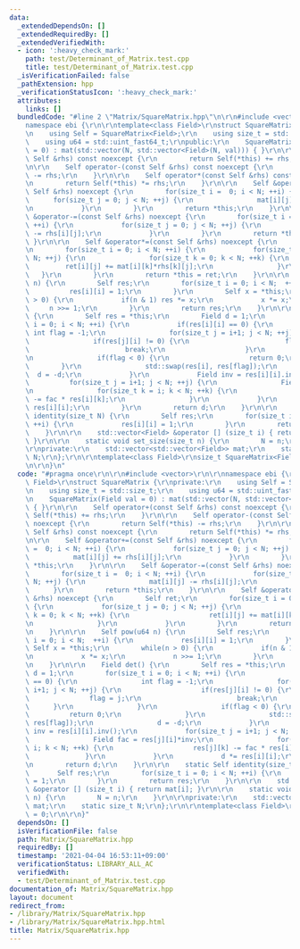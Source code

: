 ```yaml
---
data:
  _extendedDependsOn: []
  _extendedRequiredBy: []
  _extendedVerifiedWith:
  - icon: ':heavy_check_mark:'
    path: test/Determinant_of_Matrix.test.cpp
    title: test/Determinant_of_Matrix.test.cpp
  _isVerificationFailed: false
  _pathExtension: hpp
  _verificationStatusIcon: ':heavy_check_mark:'
  attributes:
    links: []
  bundledCode: "#line 2 \"Matrix/SquareMatrix.hpp\"\n\r\n#include <vector>\r\n\r\n\
    namespace ebi {\r\n\r\ntemplate<class Field>\r\nstruct SquareMatrix {\r\nprivate:\r\
    \n    using Self = SquareMatrix<Field>;\r\n    using size_t = std::size_t;\r\n\
    \    using u64 = std::uint_fast64_t;\r\npublic:\r\n    SquareMatrix(Field val\
    \ = 0) : mat(std::vector(N, std::vector<Field>(N, val))) { }\r\n\r\n    Self operator+(const\
    \ Self &rhs) const noexcept {\r\n        return Self(*this) += rhs;\r\n    }\r\
    \n\r\n    Self operator-(const Self &rhs) const noexcept {\r\n        return Self(*this)\
    \ -= rhs;\r\n    }\r\n\r\n    Self operator*(const Self &rhs) const noexcept {\r\
    \n        return Self(*this) *= rhs;\r\n    }\r\n\r\n    Self &operator+=(const\
    \ Self &rhs) noexcept {\r\n        for(size_t i =  0; i < N; ++i) {\r\n      \
    \      for(size_t j = 0; j < N; ++j) {\r\n                mat[i][j] += rhs[i][j];\r\
    \n            }\r\n        }\r\n        return *this;\r\n    }\r\n\r\n    Self\
    \ &operator-=(const Self &rhs) noexcept {\r\n        for(size_t i =  0; i < N;\
    \ ++i) {\r\n            for(size_t j = 0; j < N; ++j) {\r\n                mat[i][j]\
    \ -= rhs[i][j];\r\n            }\r\n        }\r\n        return *this;\r\n   \
    \ }\r\n\r\n    Self &operator*=(const Self &rhs) noexcept {\r\n        Self ret;\r\
    \n        for(size_t i = 0; i < N; ++i) {\r\n            for(size_t j = 0; j <\
    \ N; ++j) {\r\n                for(size_t k = 0; k < N; ++k) {\r\n           \
    \         ret[i][j] += mat[i][k]*rhs[k][j];\r\n                }\r\n         \
    \   }\r\n        }\r\n        return *this = ret;\r\n    }\r\n\r\n    Self pow(u64\
    \ n) {\r\n        Self res;\r\n        for(size_t i = 0; i < N;  ++i) {\r\n  \
    \          res[i][i] = 1;\r\n        }\r\n        Self x = *this;\r\n        while(n\
    \ > 0) {\r\n            if(n & 1) res *= x;\r\n            x *= x;\r\n       \
    \     n >>= 1;\r\n        }\r\n        return res;\r\n    }\r\n\r\n    Field det()\
    \ {\r\n        Self res = *this;\r\n        Field d = 1;\r\n        for(size_t\
    \ i = 0; i < N; ++i) {\r\n            if(res[i][i] == 0) {\r\n               \
    \ int flag = -1;\r\n                for(size_t j = i+1; j < N; ++j) {\r\n    \
    \                if(res[j][i] != 0) {\r\n                        flag = j;\r\n\
    \                        break;\r\n                    }\r\n                }\r\
    \n                if(flag < 0) {\r\n                    return 0;\r\n        \
    \        }\r\n                std::swap(res[i], res[flag]);\r\n              \
    \  d = -d;\r\n            }\r\n            Field inv = res[i][i].inv();\r\n  \
    \          for(size_t j = i+1; j < N; ++j) {\r\n                Field fac = res[j][i]*inv;\r\
    \n                for(size_t k = i; k < N; ++k) {\r\n                    res[j][k]\
    \ -= fac * res[i][k];\r\n                }\r\n            }\r\n            d *=\
    \ res[i][i];\r\n        }\r\n        return d;\r\n    }\r\n\r\n    static Self\
    \ identity(size_t N) {\r\n        Self res;\r\n        for(size_t i = 0; i < N;\
    \ ++i) {\r\n            res[i][i] = 1;\r\n        }\r\n        return res;\r\n\
    \    }\r\n\r\n    std::vector<Field> &operator [] (size_t i) { return mat[i];\
    \ }\r\n\r\n    static void set_size(size_t n) {\r\n        N = n;\r\n    }\r\n\
    \r\nprivate:\r\n    std::vector<std::vector<Field>> mat;\r\n    static size_t\
    \ N;\r\n};\r\n\r\ntemplate<class Field>\r\nsize_t SquareMatrix<Field>::N = 0;\r\
    \n\r\n}\n"
  code: "#pragma once\r\n\r\n#include <vector>\r\n\r\nnamespace ebi {\r\n\r\ntemplate<class\
    \ Field>\r\nstruct SquareMatrix {\r\nprivate:\r\n    using Self = SquareMatrix<Field>;\r\
    \n    using size_t = std::size_t;\r\n    using u64 = std::uint_fast64_t;\r\npublic:\r\
    \n    SquareMatrix(Field val = 0) : mat(std::vector(N, std::vector<Field>(N, val)))\
    \ { }\r\n\r\n    Self operator+(const Self &rhs) const noexcept {\r\n        return\
    \ Self(*this) += rhs;\r\n    }\r\n\r\n    Self operator-(const Self &rhs) const\
    \ noexcept {\r\n        return Self(*this) -= rhs;\r\n    }\r\n\r\n    Self operator*(const\
    \ Self &rhs) const noexcept {\r\n        return Self(*this) *= rhs;\r\n    }\r\
    \n\r\n    Self &operator+=(const Self &rhs) noexcept {\r\n        for(size_t i\
    \ =  0; i < N; ++i) {\r\n            for(size_t j = 0; j < N; ++j) {\r\n     \
    \           mat[i][j] += rhs[i][j];\r\n            }\r\n        }\r\n        return\
    \ *this;\r\n    }\r\n\r\n    Self &operator-=(const Self &rhs) noexcept {\r\n\
    \        for(size_t i =  0; i < N; ++i) {\r\n            for(size_t j = 0; j <\
    \ N; ++j) {\r\n                mat[i][j] -= rhs[i][j];\r\n            }\r\n  \
    \      }\r\n        return *this;\r\n    }\r\n\r\n    Self &operator*=(const Self\
    \ &rhs) noexcept {\r\n        Self ret;\r\n        for(size_t i = 0; i < N; ++i)\
    \ {\r\n            for(size_t j = 0; j < N; ++j) {\r\n                for(size_t\
    \ k = 0; k < N; ++k) {\r\n                    ret[i][j] += mat[i][k]*rhs[k][j];\r\
    \n                }\r\n            }\r\n        }\r\n        return *this = ret;\r\
    \n    }\r\n\r\n    Self pow(u64 n) {\r\n        Self res;\r\n        for(size_t\
    \ i = 0; i < N;  ++i) {\r\n            res[i][i] = 1;\r\n        }\r\n       \
    \ Self x = *this;\r\n        while(n > 0) {\r\n            if(n & 1) res *= x;\r\
    \n            x *= x;\r\n            n >>= 1;\r\n        }\r\n        return res;\r\
    \n    }\r\n\r\n    Field det() {\r\n        Self res = *this;\r\n        Field\
    \ d = 1;\r\n        for(size_t i = 0; i < N; ++i) {\r\n            if(res[i][i]\
    \ == 0) {\r\n                int flag = -1;\r\n                for(size_t j =\
    \ i+1; j < N; ++j) {\r\n                    if(res[j][i] != 0) {\r\n         \
    \               flag = j;\r\n                        break;\r\n              \
    \      }\r\n                }\r\n                if(flag < 0) {\r\n          \
    \          return 0;\r\n                }\r\n                std::swap(res[i],\
    \ res[flag]);\r\n                d = -d;\r\n            }\r\n            Field\
    \ inv = res[i][i].inv();\r\n            for(size_t j = i+1; j < N; ++j) {\r\n\
    \                Field fac = res[j][i]*inv;\r\n                for(size_t k =\
    \ i; k < N; ++k) {\r\n                    res[j][k] -= fac * res[i][k];\r\n  \
    \              }\r\n            }\r\n            d *= res[i][i];\r\n        }\r\
    \n        return d;\r\n    }\r\n\r\n    static Self identity(size_t N) {\r\n \
    \       Self res;\r\n        for(size_t i = 0; i < N; ++i) {\r\n            res[i][i]\
    \ = 1;\r\n        }\r\n        return res;\r\n    }\r\n\r\n    std::vector<Field>\
    \ &operator [] (size_t i) { return mat[i]; }\r\n\r\n    static void set_size(size_t\
    \ n) {\r\n        N = n;\r\n    }\r\n\r\nprivate:\r\n    std::vector<std::vector<Field>>\
    \ mat;\r\n    static size_t N;\r\n};\r\n\r\ntemplate<class Field>\r\nsize_t SquareMatrix<Field>::N\
    \ = 0;\r\n\r\n}"
  dependsOn: []
  isVerificationFile: false
  path: Matrix/SquareMatrix.hpp
  requiredBy: []
  timestamp: '2021-04-04 16:53:11+09:00'
  verificationStatus: LIBRARY_ALL_AC
  verifiedWith:
  - test/Determinant_of_Matrix.test.cpp
documentation_of: Matrix/SquareMatrix.hpp
layout: document
redirect_from:
- /library/Matrix/SquareMatrix.hpp
- /library/Matrix/SquareMatrix.hpp.html
title: Matrix/SquareMatrix.hpp
---
```

